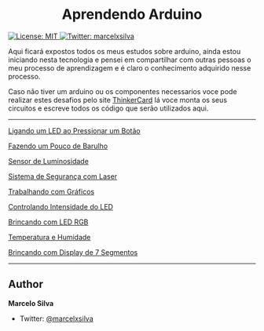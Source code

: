 <h1 align="center">Aprendendo Arduino</h1>
<p>
  <a href="#" target="_blank">
    <img alt="License: MIT" src="https://img.shields.io/badge/License-MIT-yellow.svg" />
  </a>
  <a href="https://twitter.com/marcelxsilva" target="_blank">
    <img alt="Twitter: marcelxsilva" src="https://img.shields.io/twitter/follow/marcelxsilva.svg?style=social" />
  </a>
</p>

> 

Aqui ficará expostos todos os meus estudos sobre arduino, ainda estou iniciando nesta tecnologia e pensei em compartilhar com outras pessoas o meu processo de aprendizagem e é claro o conhecimento adquirido nesse processo.

Caso não tiver um arduino ou os componentes necessarios voce pode realizar estes desafios pelo site [ThinkerCard](https://www.tinkercad.com) lá voce monta os seus circuitos e escreve todos os código que serão utilizados aqui.

<hr/>

[Ligando um LED ao Pressionar um Botão](HIGH_LOW_LEB_BUTTON/HIGH_LOW_LEB_BUTTON.md)

[Fazendo um Pouco de Barulho](PROJECT_BUZZER/PROJECT_BUZZER.md)

[Sensor de Luminosidade](LIGHT_SENSOR/LIGHT_SENSOR.md)

[Sistema de Segurança com Laser](LASER_SENSOR_SECURITY/LASER_SENSOR_SECURITY.md)

[Trabalhando com Gráficos](WORKING_GRAPHICS/WORKING_GRAPHICS.md)

[Controlando Intensidade do LED](DIMMER_LED/DIMMER_LED.md)

[Brincando com LED RGB](LED_RGB/LED_RGB.md)

[Temperatura e Humidade](TEMPERATURE_AND_HUMIDITY/TEMPERATURE_AND_HUMIDITY.md)


[Brincando com Display de 7 Segmentos](DISPLAY_SEGMENTOS/DISPLAY_SEGMENTOS.md)


<hr/>

## Author

 **Marcelo Silva**

* Twitter: [@marcelxsilva](https://twitter.com/marcelxsilva)

